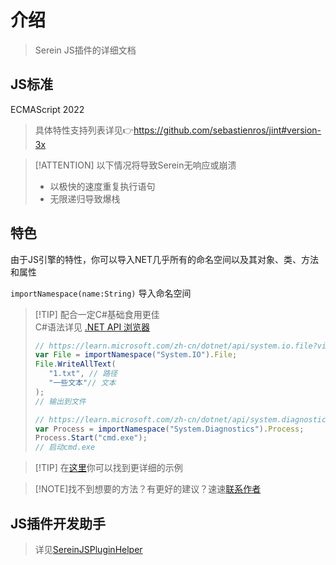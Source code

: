 
# 介绍

>Serein JS插件的详细文档

## JS标准

ECMAScript 2022

>具体特性支持列表详见👉<https://github.com/sebastienros/jint#version-3x>

>[!ATTENTION]
>以下情况将导致Serein无响应或崩溃
>
> - 以极快的速度重复执行语句
> - 无限递归导致爆栈

## 特色

由于JS引擎的特性，你可以导入NET几乎所有的命名空间以及其对象、类、方法和属性

`importNamespace(name:String)` 导入命名空间

>[!TIP] 配合一定C#基础食用更佳  
>C#语法详见 [.NET API 浏览器](https://learn.microsoft.com/zh-cn/dotnet/api/?view=net-6.0)
>
>```js
>// https://learn.microsoft.com/zh-cn/dotnet/api/system.io.file?view=net-6.0
>var File = importNamespace("System.IO").File;
>File.WriteAllText(
>    "1.txt", // 路径
>    "一些文本"// 文本
>);
>// 输出到文件
>   ```
>
>```js
>// https://learn.microsoft.com/zh-cn/dotnet/api/system.diagnostics.process?view=net-6.0
>var Process = importNamespace("System.Diagnostics").Process;
>Process.Start("cmd.exe");
>// 启动cmd.exe
>```

>[!TIP] 在[这里](Extension/JS/Example.js.md)你可以找到更详细的示例

>[!NOTE]找不到想要的方法？有更好的建议？速速[联系作者](More/About.md#反馈)

## JS插件开发助手

>详见[SereinJSPluginHelper](Extension/#/JS/SereinJSPluginHelper/README.md ':ignore')
